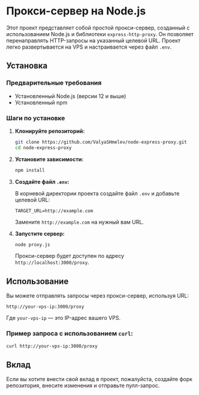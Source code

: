 
# Прокси-сервер на Node.js

Этот проект представляет собой простой прокси-сервер, созданный с использованием Node.js и библиотеки `express-http-proxy`. Он позволяет перенаправлять HTTP-запросы на указанный целевой URL. Проект легко развертывается на VPS и настраивается через файл `.env`.

## Установка

### Предварительные требования

- Установленный Node.js (версии 12 и выше)
- Установленный npm

### Шаги по установке

1. **Клонируйте репозиторий:**

   ```bash
   git clone https://github.com/ValyaSHmelev/node-express-proxy.git
   cd node-express-proxy
   ```

2. **Установите зависимости:**

   ```bash
   npm install
   ```

3. **Создайте файл `.env`:**

   В корневой директории проекта создайте файл `.env` и добавьте целевой URL:

   ```plaintext
   TARGET_URL=http://example.com
   ```

   Замените `http://example.com` на нужный вам URL.

4. **Запустите сервер:**

   ```bash
   node proxy.js
   ```

   Прокси-сервер будет доступен по адресу `http://localhost:3000/proxy`.

## Использование

Вы можете отправлять запросы через прокси-сервер, используя URL:

```
http://your-vps-ip:3000/proxy
```

Где `your-vps-ip` — это IP-адрес вашего VPS.

### Пример запроса с использованием `curl`:

```bash
curl http://your-vps-ip:3000/proxy
```

## Вклад

Если вы хотите внести свой вклад в проект, пожалуйста, создайте форк репозитория, внесите изменения и отправьте пулл-запрос.